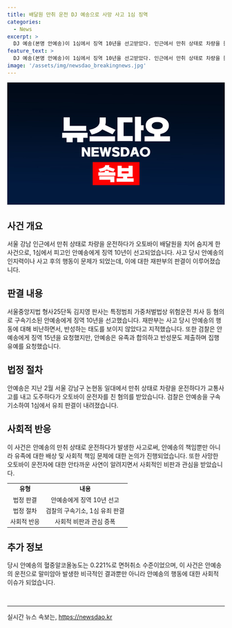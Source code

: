 ```yaml
---
title: 배달원 만취 운전 DJ 예송으로 사망 사고 1심 징역
categories:
  - News
excerpt: >
  DJ 예송(본명 안예송)이 1심에서 징역 10년을 선고받았다. 인근에서 만취 상태로 차량을 몰아 오토바이 배달원을 치어 숨지게 한 혐의로 구속기소됐다. 법정에서 안씨는 사고 발생 직후 술을 마신 듯한 행동을 보이고, 사고 수습을 위한 조치를 취하지 않았다는 등의 혐의를 받았다. 혐의를 부인하며 진지한 반성 태도를 보이지 않아 검찰은 징역 15년을 요청했으나, 안씨 측은 유족과 합의하고 집행유예를 요청했다. 이러한 사건이 발생한 배경과 재판 과정 등이 논란을 불러일으켰다.
feature_text: >
  DJ 예송(본명 안예송)이 1심에서 징역 10년을 선고받았다. 인근에서 만취 상태로 차량을 몰아 오토바이 배달원을 치어 숨지게 한 혐의로 구속기소됐다. 법정에서 안씨는 사고 발생 직후 술을 마신 듯한 행동을 보이고, 사고 수습을 위한 조치를 취하지 않았다는 등의 혐의를 받았다. 혐의를 부인하며 진지한 반성 태도를 보이지 않아 검찰은 징역 15년을 요청했으나, 안씨 측은 유족과 합의하고 집행유예를 요청했다. 이러한 사건이 발생한 배경과 재판 과정 등이 논란을 불러일으켰다.
image: '/assets/img/newsdao_breakingnews.jpg'
---
```


<p><img src="/assets/img/newsdao_breakingnews.jpg" alt="ontimetimes 속보" /></p>

<h2 data-ke-size="size26">사건 개요</h2>

<p data-ke-size="size16">서울 강남 인근에서 만취 상태로 차량을 운전하다가 오토바이 배달원을 치어 숨지게 한 사건으로, 1심에서 피고인 안예송에게 징역 10년이 선고되었습니다. 사고 당시 안예송의 인지력이나 사고 후의 행동이 문제가 되었는데, 이에 대한 재판부의 판결이 이루어졌습니다.</p>

<h2 data-ke-size="size26">판결 내용</h2>

<p data-ke-size="size16">서울중앙지법 형사25단독 김지영 판사는 특정범죄 가중처벌법상 위험운전 치사 등 혐의로 구속기소된 안예송에게 징역 10년을 선고했습니다. 재판부는 사고 당시 안예송의 행동에 대해 비난하면서, 반성하는 태도를 보이지 않았다고 지적했습니다. 또한 검찰은 안예송에게 징역 15년을 요청했지만, 안예송은 유족과 합의하고 반성문도 제출하며 집행유예를 요청했습니다.</p>

<h2 data-ke-size="size26">법정 절차</h2>

<p data-ke-size="size16">안예송은 지난 2월 서울 강남구 논현동 일대에서 만취 상태로 차량을 운전하다가 교통사고를 내고 도주하다가 오토바이 운전자를 친 혐의를 받았습니다. 검찰은 안예송을 구속기소하여 1심에서 유죄 판결이 내려졌습니다.</p>

<h2 data-ke-size="size26">사회적 반응</h2>

<p data-ke-size="size16">이 사건은 안예송의 만취 상태로 운전하다가 발생한 사고로써, 안예송의 책임뿐만 아니라 유족에 대한 배상 및 사회적 책임 문제에 대한 논의가 진행되었습니다. 또한 사망한 오토바이 운전자에 대한 안타까운 사연이 알려지면서 사회적인 비판과 관심을 받았습니다.</p>

<table>
    <tr>
        <td style="text-align: center; height: 17px;"><b>유형</b></td>
        <td style="text-align: center; height: 17px;"><b>내용</b></td>
    </tr>
    <tr>
        <td style="text-align: center; height: 17px;">법정 판결</td>
        <td style="text-align: center; height: 17px;">안예송에게 징역 10년 선고</td>
    </tr>
    <tr>
        <td style="text-align: center; height: 17px;">법정 절차</td>
        <td style="text-align: center; height: 17px;">검찰의 구속기소, 1심 유죄 판결</td>
    </tr>
    <tr>
        <td style="text-align: center; height: 17px;">사회적 반응</td>
        <td style="text-align: center; height: 17px;">사회적 비판과 관심 증폭</td>
    </tr>
</table>

<h2 data-ke-size="size26">추가 정보</h2>

<p data-ke-size="size16">당시 안예송의 혈중알코올농도는 0.221%로 면허취소 수준이었으며, 이 사건은 안예송의 운전으로 말미암아 발생한 비극적인 결과뿐만 아니라 안예송의 행동에 대한 사회적 이슈가 되었습니다.</p>

<p data-ke-size="size16">&nbsp;</p>

<hr>
실시간 뉴스 속보는, <a href="https://newsdao.kr" rel="dofollow">https://newsdao.kr</a>



